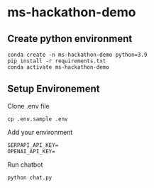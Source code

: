 # ms-hackathon-demo

## Create python environment

```
conda create -n ms-hackathon-demo python=3.9
pip install -r requirements.txt 
conda activate ms-hackathon-demo
```

## Setup Environement

Clone .env file

```
cp .env.sample .env
```

Add your environment

```
SERPAPI_API_KEY=
OPENAI_API_KEY=
```

Run chatbot 

```
python chat.py
```